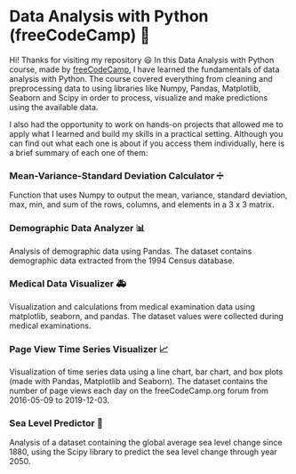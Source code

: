 # Data Analysis with Python (freeCodeCamp) 🐍
Hi! Thanks for visiting my repository 😃 In this Data Analysis with Python course, made by <a href="https://www.freecodecamp.org/">freeCodeCamp</a>, I have learned the fundamentals of data analysis with Python. The course covered everything from cleaning and preprocessing data to using libraries like Numpy, Pandas, Matplotlib, Seaborn and Scipy in order to process, visualize and make predictions using the available data.

I also had the opportunity to work on hands-on projects that allowed me to apply what I learned and build my skills in a practical setting. Although you can find out what each one is about if you access them individually, here is a brief summary of each one of them:

### Mean-Variance-Standard Deviation Calculator ➗
Function that uses Numpy to output the mean, variance, standard deviation, max, min, and sum of the rows, columns, and elements in a 3 x 3 matrix.

### Demographic Data Analyzer 📊
Analysis of demographic data using Pandas. The dataset contains demographic data extracted from the 1994 Census database.

### Medical Data Visualizer 🚑
Visualization and calculations from medical examination data using matplotlib, seaborn, and pandas. The dataset values were collected during medical examinations.

### Page View Time Series Visualizer 📈
Visualization of time series data using a line chart, bar chart, and box plots (made with Pandas, Matplotlib and Seaborn). The dataset contains the number of page views each day on the freeCodeCamp.org forum from 2016-05-09 to 2019-12-03.

### Sea Level Predictor 🌊
Analysis of a dataset containing the global average sea level change since 1880, using the Scipy library to predict the sea level change through year 2050.

